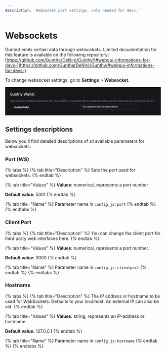 ```yaml
---
description: 'Websocket port settings, only needed for devs.'
---
```


# Websockets

Gunbot emits certain data through websockets. Limited documentation for this feature is available on the following repository: [https://github.com/GuntharDeNiro/Gunthy/\#webgui-informations-for-devs-](https://github.com/GuntharDeNiro/Gunthy/#webgui-informations-for-devs-)

To change websocket settings, go to **Settings** &gt; **Websocket**.

![](../../.gitbook/assets/image%20%2870%29.png)

## Settings descriptions

Below you'll find detailed descriptions of all available parameters for websockets.

### Port \(WS\)

{% tabs %}
{% tab title="Description" %}
Sets the port used for websockets.
{% endtab %}

{% tab title="Values" %}
**Values:** numerical, represents a port number

**Default value:** 5001
{% endtab %}

{% tab title="Name" %}
Parameter name in `config.js`: `port`
{% endtab %}
{% endtabs %}

### Client Port

{% tabs %}
{% tab title="Description" %}
You can change the client port for third party web interfaces here.
{% endtab %}

{% tab title="Values" %}
**Values:** numerical, represents a port number.

**Default value:** 3000
{% endtab %}

{% tab title="Name" %}
Parameter name in `config.js`: `clientport`
{% endtab %}
{% endtabs %}

### Hostname

{% tabs %}
{% tab title="Description" %}
The IP address or hostname to be used for WebSockets. Defaults to your localhost. An external IP can also be set.
{% endtab %}

{% tab title="Values" %}
**Values:** string, represents an IP-address or hostname

**Default value:** 127.0.0.1
{% endtab %}

{% tab title="Name" %}
Parameter name in `config.js`: `hostname`
{% endtab %}
{% endtabs %}

